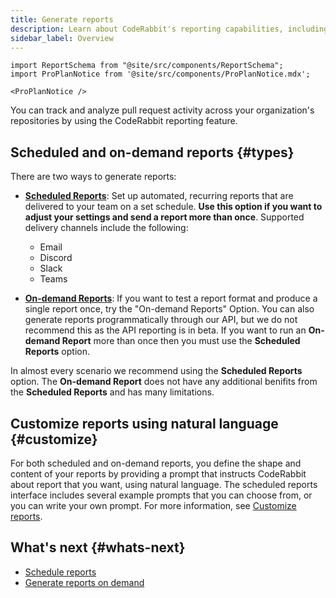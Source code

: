```yaml
---
title: Generate reports
description: Learn about CodeRabbit's reporting capabilities, including scheduled and on-demand reports, and how to customize them
sidebar_label: Overview
---
```


```mdx-code-block
import ReportSchema from "@site/src/components/ReportSchema";
import ProPlanNotice from '@site/src/components/ProPlanNotice.mdx';

<ProPlanNotice />
```

You can track and analyze pull request activity across your organization's repositories by using the CodeRabbit reporting feature.

## Scheduled and on-demand reports {#types}

There are two ways to generate reports:

- **[Scheduled Reports](/guides/scheduled-reports)**: Set up automated, recurring reports that are delivered to your team on a set schedule. **Use this option if you want to adjust your settings and send a report more than once**. Supported delivery channels include the following:

  - Email
  - Discord
  - Slack
  - Teams

- **[On-demand Reports](/guides/ondemand-reports)**: If you want to test a report format and produce a single report once, try the "On-demand Reports" Option. You can also generate reports programmatically through our API, but we do not recommend this as the API reporting is in beta. If you want to run an **On-demand Report** more than once then you must use the **Scheduled Reports** option.

In almost every scenario we recommend using the **Scheduled Reports** option. The **On-demand Report** does not have any additional benifits from the **Scheduled Reports** and has many limitations.

## Customize reports using natural language {#customize}

For both scheduled and on-demand reports, you define the shape and content of your reports by providing a prompt that instructs CodeRabbit about report that you want, using natural language. The scheduled reports interface includes several example prompts that you can choose from, or you can write your own prompt. For more information, see [Customize reports](/guides/custom-reports).

## What's next {#whats-next}

- [Schedule reports](/guides/scheduled-reports)
- [Generate reports on demand](/guides/ondemand-reports)
